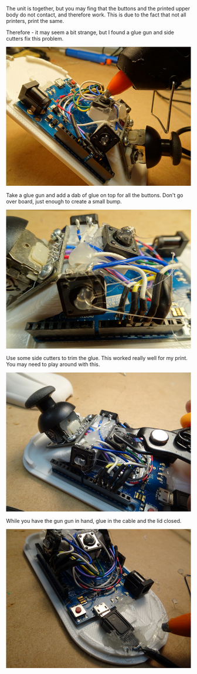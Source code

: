 The unit is together, but you may fing that the buttons and the printed upper body do not contact, and therefore work.
This is due to the fact that not all printers, print the same. 

Therefore - it may seem a bit strange, but I found a glue gun and side cutters fix this problem.


<img src="https://github.com/paulbardini/Assistive-Joystick/blob/master/img/Calibration/glue%20gun%20v1.jpg">

Take a glue gun and add a dab of glue on top for all the buttons. Don't go over board, just enough to create a small bump.

<img src="https://github.com/paulbardini/Assistive-Joystick/blob/master/img/Calibration/after%20glue.jpg">

Use some side cutters to trim the glue. This worked really well for my print. You may need to play around with this.

<img src="https://github.com/paulbardini/Assistive-Joystick/blob/master/img/Calibration/cutting%20glue.jpg">

While you have the gun gun in hand, glue in the cable and the lid closed.

<img src="https://github.com/paulbardini/Assistive-Joystick/blob/master/img/Calibration/cable%20glue.jpg">

